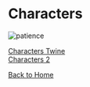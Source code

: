# Characters 
  
![patience](https://lh3.googleusercontent.com/-WqpGcoY2Zps/WKEm0Y3bmdI/AAAAAAAAAH4/JCyX---obVMdCLFlhdr0znYQKIM2g0m9gCLcB/s0/patience.gif "patience.gif")

[Characters Twine](https://hannahbark.github.io/ladiesalmanack/project.html)    
[Characters 2](Character.html)

[Back to Home](/ladiesalmanack/)
